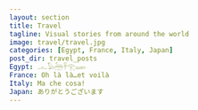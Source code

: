```yaml
---
layout: section
title: Travel
tagline: Visual stories from around the world
image: travel/travel.jpg
categories: [Egypt, France, Italy, Japan]
post_dir: travel_posts
Egypt: 𓂜𓅃𓃣𓋹𓂀𓆃
France: Oh là là…et voilà
Italy: Ma che cosa!
Japan: ありがとうございます
---
```

